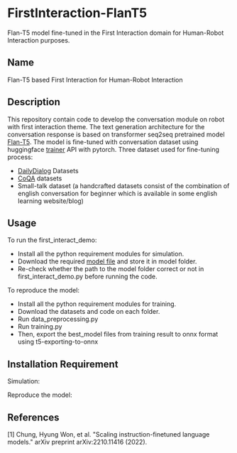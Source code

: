 # FirstInteraction-FlanT5
Flan-T5 model fine-tuned in the First Interaction domain for Human-Robot Interaction purposes.

## Name
Flan-T5 based First Interaction for Human-Robot Interaction

## Description
This repository contain code to develop the conversation module on robot with first interaction theme. The text generation architecture for the conversation response is based on transformer seq2seq pretrained model [Flan-T5](https://huggingface.co/docs/transformers/model_doc/flan-t5). The model is fine-tuned with conversation dataset using huggingface [trainer](https://huggingface.co/docs/transformers/main_classes/trainer) API with pytorch. Three dataset used for fine-tuning process:
- [DailyDialog](https://aclanthology.org/attachments/I17-1099.Datasets.zip) Datasets
- [CoQA](https://stanfordnlp.github.io/coqa/) datasets
- Small-talk dataset (a handcrafted datasets consist of the combination of english conversation for beginner which is available in some english learning website/blog)

## Usage
To run the first_interact_demo:
- Install all the python requirement modules for simulation.
- Download the required [model file](https://seafile.rlp.net/d/8da927ae0b244ece9c39/) and store it in model folder.
- Re-check whether the path to the model folder correct or not in first_interact_demo.py before running the code.

To reproduce the model:
- Install all the python requirement modules for training.
- Download the datasets and code on each folder.
- Run data_preprocessing.py
- Run training.py
- Then, export the best_model files from training result to onnx format using t5-exporting-to-onnx

## Installation Requirement
Simulation:

Reproduce the model:

## References
<a id="1">[1]</a> 
Chung, Hyung Won, et al. "Scaling instruction-finetuned language models." arXiv preprint arXiv:2210.11416 (2022).
